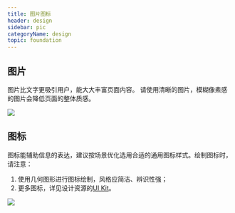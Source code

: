 ```yaml
---
title: 图片图标
header: design
sidebar: pic
categoryName: design
topic: foundation
---
```


## 图片
图片比文字更吸引用户，能大大丰富页面内容。
请使用清晰的图片，模糊像素感的图片会降低页面的整体质感。
<div class="m-doc-custom-examples-correct">
	<img src="/img/design/foundation/pic/1.png">
</div>

## 图标
图标能辅助信息的表达，建议按场景优化选用合适的通用图标样式。绘制图标时，请注意：
1. 使用几何图形进行图标绘制，风格应简洁、辨识性强；
2. 更多图标，详见设计资源的[UI Kit](https://smartprogram.baidu.com/docs/design/resource/uikit/)。
<div class="m-doc-custom-examples-correct">
	<img src="/img/design/foundation/pic/2.png">
</div>